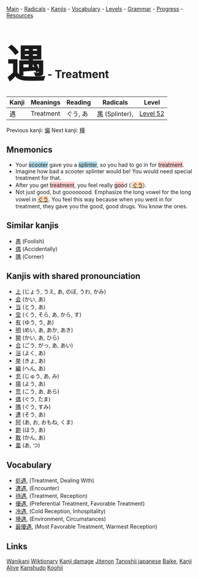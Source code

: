 <style> bigfont {font-size: 100px}</style>
[Main](../README.md) -
[Radicals](../radicals.md) -
[Kanjis](../kanjis.md) -
[Vocabulary](../vocabulary.md) -
[Levels](../levels.md) -
[Grammar](../grammar.md) - 
[Progress](../progress.md) -
[Resources](../resources.md)
# <bigfont> 遇</bigfont> - Treatment 

| Kanji | Meanings | Reading | Radicals | Level |
| --- | --- | --- | --- | --- |
| 遇 | Treatment | ぐう, あ | [禺](../radicals/禺.md) (Splinter),  | [Level 52](../levels/wk_level52.md) |

Previous kanji: [偏](偏.md) Next kanji: [糧](糧.md) 

## Mnemonics
 * Your <span style="background-color:#ADD8E6"> scooter</span> gave you a <span style="background-color:#ADD8E6"> splinter</span>, so you had to go in for <span style="background-color:#ffcccb"> treatment</span>.
* Imagine how bad a scooter splinter would be! You would need special treatment for that.
* After you get <span style="background-color:#ffcccb"> treatment</span>, you feel really <span style="background-color:#ffcccb"> goo</span>d (<span style="background-color:#fed8b1"> [ぐう](https://jisho.org/search/ぐう)</span>).
* Not just good, but goooooood. Emphasize the long vowel for the long vowel in <span style="background-color:#fed8b1"> [ぐう](https://jisho.org/search/ぐう)</span>. You feel this way because when you went in for treatment, they gave you the good, good drugs. You know the ones.


## Similar kanjis
 * [愚](愚.md) (Foolish)
* [偶](偶.md) (Accidentally)
* [隅](隅.md) (Corner)



## Kanjis with shared pronounciation
 * [上](上.md) (じょう, うえ, あ, のぼ, うわ, かみ)
* [会](会.md) (かい, あ)
* [当](当.md) (とう, あ)
* [空](空.md) (くう, そら, あ, から, す)
* [有](有.md) (ゆう, う, あ)
* [明](明.md) (めい, あ, あか, あき)
* [開](開.md) (かい, あ, ひら)
* [合](合.md) (ごう, がっ, あ, あい)
* [浴](浴.md) (よく, あ)
* [挙](挙.md) (きょ, あ)
* [編](編.md) (へん, あ)
* [充](充.md) (じゅう, あ, み)
* [揚](揚.md) (よう, あ)
* [荒](荒.md) (こう, あ, あら)
* [偶](偶.md) (ぐう, たま)
* [隅](隅.md) (ぐう, すみ)
* [遭](遭.md) (そう, あ)
* [阿](阿.md) (あ, お, おもね, くま)
* [飽](飽.md) (ほう, あ)
* [敢](敢.md) (かん, あ)
* [亜](亜.md) (あ, つ)



## Vocabulary
 * [処遇](../vocabulary/遇.md), (Treatment, Dealing With)
* [遭遇](../vocabulary/遇.md), (Encounter)
* [待遇](../vocabulary/遇.md), (Treatment, Reception)
* [優遇](../vocabulary/遇.md), (Preferential Treatment, Favorable Treatment)
* [冷遇](../vocabulary/遇.md), (Cold Reception, Inhospitality)
* [境遇](../vocabulary/遇.md), (Environment, Circumstances)
* [最優遇](../vocabulary/遇.md), (Most Favorable Treatment, Warmest Reception)




## Links 


[Wanikani](https://www.wanikani.com/kanji/遇)
[Wiktionary](https://en.wiktionary.org/wiki/遇)
[Kanji damage](http://www.kanjidamage.com/kanji/search?utf8=✓&q=遇)
[Jitenon](https://jitenon.com/kanji/遇)
[Tanoshii japanese](https://www.tanoshiijapanese.com/dictionary/kanji.cfm?k=遇)
[Baike](https://baike.baidu.com/item/遇),
[Kanji Alive](https://app.kanjialive.com/遇)
[Kanshudo](https://www.kanshudo.com/searchmn?q=遇)
[Koohii](https://kanji.koohii.com/study/kanji/遇)
